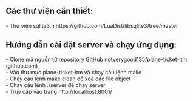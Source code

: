 <h2>Các thư viện cần thiết:</h2>
- Thư viện sqlite3.h https://github.com/LuaDist/libsqlite3/tree/master
<br>
<h2>Hướng dẫn cài đặt server và chạy ứng dụng:</h2>
- Clone mã nguồn từ repository GitHub notverygood135/plane-ticket-ltm (github.com)<br>
- Vào thư mục plane-ticket-ltm và chạy câu lệnh make<br>
- Chạy câu lệnh make clean để xoá các file object<br>
- Chạy câu lệnh ./server để chạy server<br>
- Truy cập vào trang http://localhost:8001/<br>
